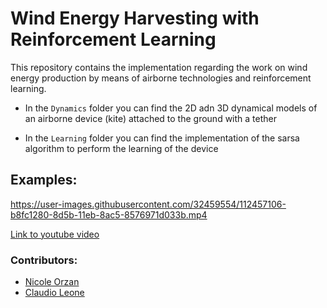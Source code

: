
# Wind Energy Harvesting with Reinforcement Learning

This repository contains the implementation regarding the work on wind energy production by means of airborne technologies and reinforcement learning.

* In the ```Dynamics``` folder you can find the 2D adn 3D dynamical models of an airborne device (kite) attached to the ground with a tether

* In the ```Learning``` folder you can find the implementation of the sarsa algorithm to perform the learning of the device

## Examples:

https://user-images.githubusercontent.com/32459554/112457106-b8fc1280-8d5b-11eb-8ac5-8576971d033b.mp4

[Link to youtube video](https://www.youtube.com/watch?v=Bk5FHeSUWg4)

### Contributors:

- [Nicole Orzan](http://github.com/nicoleorzan)
- [Claudio Leone](https://github.com/LionClaude)
